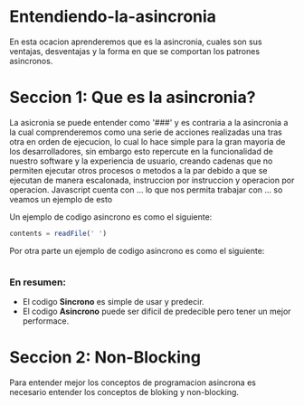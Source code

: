 # Entendiendo-la-asincronia

En esta ocacion aprenderemos que es la asincronia, cuales son sus ventajas, desventajas y la forma en que se comportan los patrones asincronos.

# Seccion 1: Que es la asincronia?

La asicronia se puede entender como '###' y es contraria a la asincronia a la cual comprenderemos como una serie de acciones realizadas una tras otra en orden de ejecucion, lo cual lo hace simple para la gran mayoria de los desarrolladores, sin embargo esto repercute en la funcionalidad de nuestro software y la experiencia de usuario, creando cadenas que no permiten ejecutar otros procesos o metodos a la par debido a que se ejecutan de manera escalonada, instruccion por instruccion y operacion por operacion. 
Javascript cuenta con ... lo que nos permita trabajar con ...
so veamos un ejemplo de esto

Un ejemplo de codigo asincrono es como el siguiente:
```js 
contents = readFile(' ')
```

Por otra parte un ejemplo de codigo asincrono es como el siguiente:
```js
```

### En resumen:
* El codigo **Sincrono** es simple de usar y predecir.
* El codigo **Asincrono** puede ser dificil de predecible pero tener un mejor performace.

# Seccion 2: Non-Blocking
Para entender mejor los conceptos de programacion asincrona es necesario entender los conceptos de bloking y non-blocking. 
